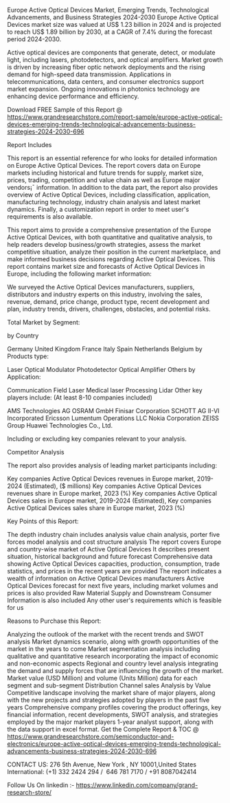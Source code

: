 Europe Active Optical Devices Market, Emerging Trends, Technological Advancements, and Business Strategies 2024-2030
Europe Active Optical Devices market size was valued at US$ 1.23 billion in 2024 and is projected to reach US$ 1.89 billion by 2030, at a CAGR of 7.4% during the forecast period 2024-2030.

Active optical devices are components that generate, detect, or modulate light, including lasers, photodetectors, and optical amplifiers. Market growth is driven by increasing fiber optic network deployments and the rising demand for high-speed data transmission. Applications in telecommunications, data centers, and consumer electronics support market expansion. Ongoing innovations in photonics technology are enhancing device performance and efficiency.

Download FREE Sample of this Report @ https://www.grandresearchstore.com/report-sample/europe-active-optical-devices-emerging-trends-technological-advancements-business-strategies-2024-2030-696

Report Includes

This report is an essential reference for who looks for detailed information on Europe Active Optical Devices. The report covers data on Europe markets including historical and future trends for supply, market size, prices, trading, competition and value chain as well as Europe major vendors¡¯ information. In addition to the data part, the report also provides overview of Active Optical Devices, including classification, application, manufacturing technology, industry chain analysis and latest market dynamics. Finally, a customization report in order to meet user's requirements is also available.

This report aims to provide a comprehensive presentation of the Europe Active Optical Devices, with both quantitative and qualitative analysis, to help readers develop business/growth strategies, assess the market competitive situation, analyze their position in the current marketplace, and make informed business decisions regarding Active Optical Devices. This report contains market size and forecasts of Active Optical Devices in Europe, including the following market information:

We surveyed the Active Optical Devices manufacturers, suppliers, distributors and industry experts on this industry, involving the sales, revenue, demand, price change, product type, recent development and plan, industry trends, drivers, challenges, obstacles, and potential risks.

Total Market by Segment:

by Country

Germany
United Kingdom
France
Italy
Spain
Netherlands
Belgium
by Products type:

Laser
Optical Modulator
Photodetector
Optical Amplifier
Others
by Application:

Communication Field
Laser Medical
laser Processing
Lidar
Other
key players include: (At least 8-10 companies included)

AMS Technologies AG
OSRAM GmbH
Finisar Corporation
SCHOTT AG
II-VI Incorporated
Ericsson
Lumentum Operations LLC
Nokia Corporation
ZEISS Group
Huawei Technologies Co., Ltd.

Including or excluding key companies relevant to your analysis.

Competitor Analysis

The report also provides analysis of leading market participants including:

Key companies Active Optical Devices revenues in Europe market, 2019-2024 (Estimated), ($ millions)
Key companies Active Optical Devices revenues share in Europe market, 2023 (%)
Key companies Active Optical Devices sales in Europe market, 2019-2024 (Estimated),
Key companies Active Optical Devices sales share in Europe market, 2023 (%)

Key Points of this Report:

The depth industry chain includes analysis value chain analysis, porter five forces model analysis and cost structure analysis
The report covers Europe and country-wise market of Active Optical Devices
It describes present situation, historical background and future forecast
Comprehensive data showing Active Optical Devices capacities, production, consumption, trade statistics, and prices in the recent years are provided
The report indicates a wealth of information on Active Optical Devices manufacturers
Active Optical Devices forecast for next five years, including market volumes and prices is also provided
Raw Material Supply and Downstream Consumer Information is also included
Any other user's requirements which is feasible for us

Reasons to Purchase this Report:

Analyzing the outlook of the market with the recent trends and SWOT analysis
Market dynamics scenario, along with growth opportunities of the market in the years to come
Market segmentation analysis including qualitative and quantitative research incorporating the impact of economic and non-economic aspects
Regional and country level analysis integrating the demand and supply forces that are influencing the growth of the market.
Market value (USD Million) and volume (Units Million) data for each segment and sub-segment
Distribution Channel sales Analysis by Value
Competitive landscape involving the market share of major players, along with the new projects and strategies adopted by players in the past five years
Comprehensive company profiles covering the product offerings, key financial information, recent developments, SWOT analysis, and strategies employed by the major market players
1-year analyst support, along with the data support in excel format.
Get the Complete Report & TOC @ https://www.grandresearchstore.com/semiconductor-and-electronics/europe-active-optical-devices-emerging-trends-technological-advancements-business-strategies-2024-2030-696




CONTACT US:
276 5th Avenue, New York , NY 10001,United States
International: (+1) 332 2424 294 /  646 781 7170 / +91 8087042414

Follow Us On linkedin :- https://www.linkedin.com/company/grand-research-store/
